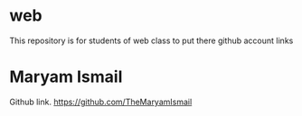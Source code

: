 # web
This repository is for students of web class to put there github account links
# Maryam Ismail
Github link. https://github.com/TheMaryamIsmail

